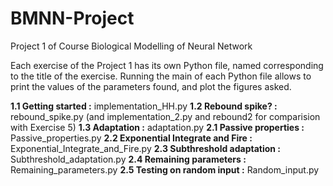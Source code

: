 # BMNN-Project
Project 1 of Course Biological Modelling of Neural Network

Each exercise of the Project 1 has its own Python file, named corresponding to the title of the exercise.
Running the main of each Python file allows to print the values of the parameters found, and plot the figures asked.


**1.1 Getting started :** implementation_HH.py
**1.2 Rebound spike? :** rebound_spike.py (and implementation_2.py and rebound2 for comparision with Exercise 5)
**1.3 Adaptation :** adaptation.py
**2.1 Passive properties :** Passive_properties.py
**2.2 Exponential Integrate and Fire :** Exponential_Integrate_and_Fire.py
**2.3 Subthreshold adaptation :** Subthreshold_adaptation.py
**2.4 Remaining parameters :** Remaining_parameters.py
**2.5 Testing on random input :** Random_input.py


